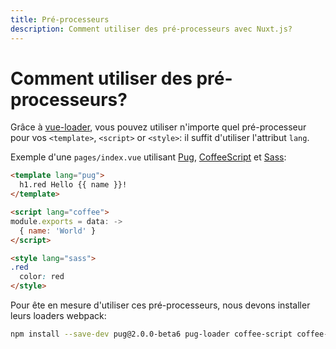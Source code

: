 ```yaml
---
title: Pré-processeurs
description: Comment utiliser des pré-processeurs avec Nuxt.js?
---
```


# Comment utiliser des pré-processeurs?

Grâce à [vue-loader](http://vue-loader.vuejs.org/en/configurations/pre-processors.html), vous pouvez utiliser n'importe quel pré-processeur pour vos `<template>`, `<script>` or `<style>`: il suffit d'utiliser l'attribut `lang`.

Exemple d'une `pages/index.vue` utilisant [Pug](https://github.com/pugjs/pug), [CoffeeScript](http://coffeescript.org) et [Sass](http://sass-lang.com/):

```html
<template lang="pug">
  h1.red Hello {{ name }}!
</template>

<script lang="coffee">
module.exports = data: ->
  { name: 'World' }
</script>

<style lang="sass">
.red
  color: red
</style>
```

Pour ête en mesure d'utiliser ces pré-processeurs, nous devons installer leurs loaders webpack:
```bash
npm install --save-dev pug@2.0.0-beta6 pug-loader coffee-script coffee-loader node-sass sass-loader
```
